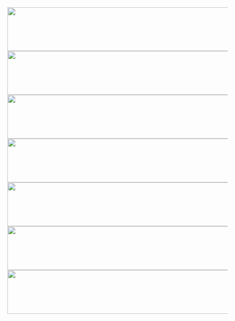<img src="https://via.placeholder.com/150/bf1f2f/100001?text=+" width=1000 height=100>
<img src="https://via.placeholder.com/150/7eeadf/100001?text=+" width=1000 height=100>
<img src="https://via.placeholder.com/150/83e0cf/100001?text=+" width=1000 height=100>
<img src="https://via.placeholder.com/150/50d0c3/100001?text=+" width=1000 height=100>
<img src="https://via.placeholder.com/150/20c6b6/100001?text=+" width=1000 height=100>
<img src="https://via.placeholder.com/150/d4ba4c/100001?text=+" width=1000 height=100>
<img src="https://via.placeholder.com/150/909090/100001?text=+" width=1000 height=100>
